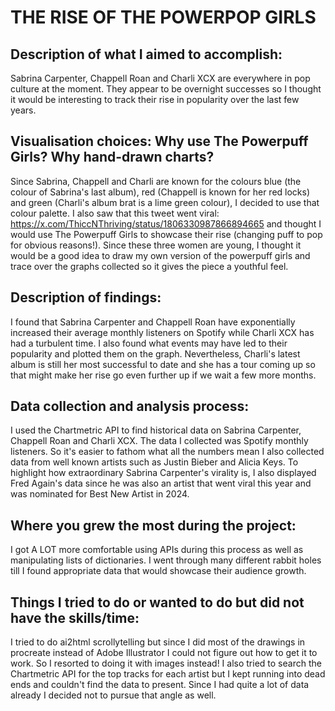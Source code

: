 # THE RISE OF THE POWERPOP GIRLS

## Description of what I aimed to accomplish: <br>
Sabrina Carpenter, Chappell Roan and Charli XCX are everywhere in pop culture at the moment. They appear to be overnight successes so I thought it would be interesting to track their rise in popularity over the last few years. 

## Visualisation choices: Why use The Powerpuff Girls? Why hand-drawn charts? <br>
Since Sabrina, Chappell and Charli are known for the colours blue (the colour of Sabrina's last album), red (Chappell is known for her red locks) and green (Charli's album brat is a lime green colour), I decided to use that colour palette. I also saw that this tweet went viral: https://x.com/ThiccNThriving/status/1806330987866894665 and thought I would use The Powerpuff Girls to showcase their rise (changing puff to pop for obvious reasons!). Since these three women are young, I thought it would be a good idea to draw my own version of the powerpuff girls and trace over the graphs collected so it gives the piece a youthful feel.  

## Description of findings: <br>
I found that Sabrina Carpenter and Chappell Roan have exponentially increased their average monthly listeners on Spotify while Charli XCX has had a turbulent time. I also found what events may have led to their popularity and plotted them on the graph. Nevertheless, Charli's latest album is still her most successful to date and she has a tour coming up so that might make her rise go even further up if we wait a few more months. 

## Data collection and analysis process: <br>
I used the Chartmetric API to find historical data on Sabrina Carpenter, Chappell Roan and Charli XCX. The data I collected was Spotify monthly listeners. So it's easier to fathom what all the numbers mean I also collected data from well known artists such as Justin Bieber and Alicia Keys. To highlight how extraordinary Sabrina Carpenter's virality is, I also displayed Fred Again's data since he was also an artist that went viral this year and was nominated for Best New Artist in 2024.

## Where you grew the most during the project: <br>
I got A LOT more comfortable using APIs during this process as well as manipulating lists of dictionaries. I went through many different rabbit holes till I found appropriate data that would showcase their audience growth. 

## Things I tried to do or wanted to do but did not have the skills/time: <br>
I tried to do ai2html scrollytelling but since I did most of the drawings in procreate instead of Adobe Illustrator I could not figure out how to get it to work. So I resorted to doing it with images instead! I also tried to search the Chartmetric API for the top tracks for each artist but I kept running into dead ends and couldn't find the data to present. Since I had quite a lot of data already I decided not to pursue that angle as well. 
